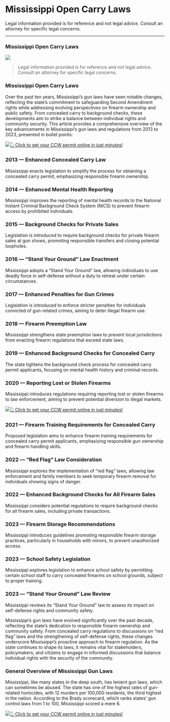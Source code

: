 # Mississippi Open Carry Laws

Legal information provided is for reference and not legal advice. Consult an attorney for specific legal concerns. 

* * *

### Mississippi Open Carry Laws

![](https://cdn-images-1.medium.com/max/800/1*mh2-4FCZ_g35jDvMhKTjYA.png)

> Legal information provided is for reference and not legal advice. Consult an attorney for specific legal concerns.

### Mississippi Open Carry Laws

Over the past ten years, Mississippi’s gun laws have seen notable changes, reflecting the state’s commitment to safeguarding Second Amendment rights while addressing evolving perspectives on firearm ownership and public safety. From concealed carry to background checks, these developments aim to strike a balance between individual rights and community security. This article provides a comprehensive overview of the key advancements in Mississippi’s gun laws and regulations from 2013 to 2023, presented in bullet points:

[![](https://cdn-images-1.medium.com/max/1200/1*aCmvRhaa5Xjz4zDZxHzAjg.png)](https://serp.ly/ccw)[👆 Click to get your CCW permit online in just minutes!](https://serp.ly/ccw)

### 2013 — Enhanced Concealed Carry Law

Mississippi enacts legislation to simplify the process for obtaining a concealed carry permit, emphasizing responsible firearm ownership.

### 2014 — Enhanced Mental Health Reporting

Mississippi improves the reporting of mental health records to the National Instant Criminal Background Check System (NICS) to prevent firearm access by prohibited individuals.

### 2015 — Background Checks for Private Sales

Legislation is introduced to require background checks for private firearm sales at gun shows, promoting responsible transfers and closing potential loopholes.

### 2016 — “Stand Your Ground” Law Enactment

Mississippi adopts a “Stand Your Ground” law, allowing individuals to use deadly force in self-defense without a duty to retreat under certain circumstances.

### 2017 — Enhanced Penalties for Gun Crimes

Legislation is introduced to enforce stricter penalties for individuals convicted of gun-related crimes, aiming to deter illegal firearm use.

### 2018 — Firearm Preemption Law

Mississippi strengthens state preemption laws to prevent local jurisdictions from enacting firearm regulations that exceed state laws.

### 2019 — Enhanced Background Checks for Concealed Carry

The state tightens the background check process for concealed carry permit applicants, focusing on mental health history and criminal records.

### 2020 — Reporting Lost or Stolen Firearms

Mississippi introduces regulations requiring reporting lost or stolen firearms to law enforcement, aiming to prevent potential diversion to illegal markets.

[![](https://cdn-images-1.medium.com/max/1200/1*TMCVgNoKp2NAtvLSAMkaJg.png)](https://serp.ly/ccw)[👆 Click to get your CCW permit online in just minutes!](https://serp.ly/ccw)

### 2021 — Firearm Training Requirements for Concealed Carry

Proposed legislation aims to enhance firearm training requirements for concealed carry permit applicants, emphasizing responsible gun ownership and firearm handling skills.

### 2022 — “Red Flag” Law Consideration

Mississippi explores the implementation of “red flag” laws, allowing law enforcement and family members to seek temporary firearm removal for individuals showing signs of danger.

### 2022 — Enhanced Background Checks for All Firearm Sales

Mississippi considers potential regulations to require background checks for all firearm sales, including private transactions.

### 2023 — Firearm Storage Recommendations

Mississippi introduces guidelines promoting responsible firearm storage practices, particularly in households with minors, to prevent unauthorized access.

### 2023 — School Safety Legislation

Mississippi explores legislation to enhance school safety by permitting certain school staff to carry concealed firearms on school grounds, subject to proper training.

### 2023 — “Stand Your Ground” Law Review

Mississippi reviews its “Stand Your Ground” law to assess its impact on self-defense rights and community safety.

Mississippi’s gun laws have evolved significantly over the past decade, reflecting the state’s dedication to responsible firearm ownership and community safety. From concealed carry regulations to discussions on “red flag” laws and the strengthening of self-defense rights, these changes underscore Mississippi’s proactive approach to firearm regulation. As the state continues to shape its laws, it remains vital for stakeholders, policymakers, and citizens to engage in informed discussions that balance individual rights with the security of the community.

### General Overview of Mississippi Gun Laws

Mississippi, like many states in the deep south, has lenient gun laws, which can sometimes be abused. The state has one of the highest rates of gun-related homicides, with 12 murders per 100,000 residents, the third highest in the nation. According to the Brady scorecard, which ranks states’ gun control laws from 1 to 100, Mississippi scored a mere 6.

![](https://cdn-images-1.medium.com/max/1200/1*UmVcdbz7GlGdNVJMx2tkag.png)[👆 Click to get your CCW permit online in just minutes!](https://serp.ly/ccw)

